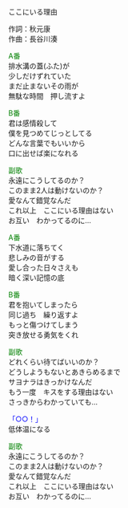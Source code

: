 ここにいる理由  
  
作詞：秋元康  
作曲：長谷川湊  
  
<font color=green>A番</font>  
排水溝の蓋(ふた)が  
少しだけずれていた  
まだ止まないその雨が  
無駄な時間　押し流すよ  
  
<font color=green>B番</font>  
君は感情殺して  
僕を見つめてじっとしてる  
どんな言葉でもいいから  
口に出せば楽になれる  
  
<font color=green>副歌</font>  
永遠にこうしてるのか？  
このまま2人は動けないのか？  
愛なんて錯覚なんだ  
これ以上　ここにいる理由はない  
お互い　わかってるのに…  
  
<font color=green>A番</font>  
下水道に落ちてく  
悲しみの音がする  
愛し合った日々さえも  
暗く深い記憶の底  
  
<font color=green>B番</font>  
君を抱いてしまったら  
同じ過ち　繰り返すよ  
もっと傷つけてしまう  
突き放せる勇気をくれ  
  
<font color=green>副歌</font>  
どれくらい待てばいいのか？  
どうしようもないとあきらめるまで  
サヨナラはきっかけなんだ  
もう一度　キスをする理由はない  
さっきからわかっていても…  
  
<font color=blue>「○○！」</font>   
低体温になる  
  
<font color=green>副歌</font>  
永遠にこうしてるのか？  
このまま2人は動けないのか？  
愛なんて錯覚なんだ  
これ以上　ここにいる理由はない  
お互い　わかってるのに…  
